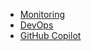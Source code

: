 * [Monitoring](/skilling/developer-velocity-academy/monitoring)
* [DevOps](/skilling/developer-velocity-academy/devops)
* [GitHub Copilot](/skilling/developer-velocity-academy/github-copilot)
